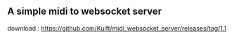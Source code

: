 ## A simple midi to websocket server
download : https://github.com/Kuift/midi_websocket_server/releases/tag/1.1
